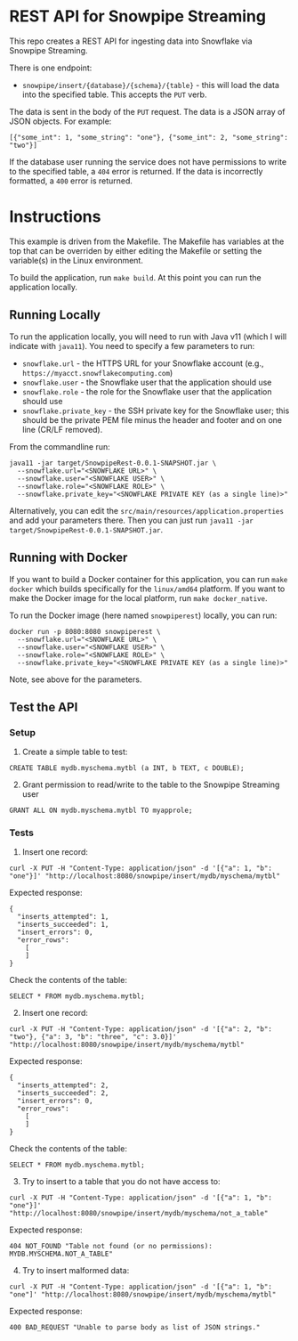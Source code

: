 # REST API for Snowpipe Streaming
This repo creates a REST API for ingesting data into Snowflake via
Snowpipe Streaming.

There is one endpoint:
* `snowpipe/insert/{database}/{schema}/{table}` - this will load the data into the
    specified table. This accepts the `PUT` verb.

The data is sent in the body of the `PUT` request. The data is a JSON array
of JSON objects. For example:

```
[{"some_int": 1, "some_string": "one"}, {"some_int": 2, "some_string": "two"}]
```

If the database user running the service does not have permissions to 
write to the specified table, a `404` error is returned. If the data is
incorrectly formatted, a `400` error is returned.

# Instructions
This example is driven from the Makefile. The Makefile has variables at the top
that can be overriden by either editing the Makefile or setting the variable(s) in
the Linux environment.

To build the application, run `make build`. At this point you can run the 
application locally.

## Running Locally
To run the application locally, you will need to run with Java v11 (which
I will indicate with `java11`). You need to specify a few parameters to run:
* `snowflake.url` - the HTTPS URL for your Snowflake account (e.g., `https://myacct.snowflakecomputing.com`)
* `snowflake.user` - the Snowflake user that the application should use
* `snowflake.role` - the role for the Snowflake user that the application should use
* `snowflake.private_key` - the SSH private key for the Snowflake user; this should be the private PEM file minus the header and footer and on one line (CR/LF removed).

From the commandline run:
```
java11 -jar target/SnowpipeRest-0.0.1-SNAPSHOT.jar \
  --snowflake.url="<SNOWFLAKE URL>" \
  --snowflake.user="<SNOWFLAKE USER>" \
  --snowflake.role="<SNOWFLAKE ROLE>" \
  --snowflake.private_key="<SNOWFLAKE PRIVATE KEY (as a single line)>"
```

Alternatively, you can edit the `src/main/resources/application.properties` and add
your parameters there. Then you can just run `java11 -jar target/SnowpipeRest-0.0.1-SNAPSHOT.jar`.

## Running with Docker
If you want to build a Docker container for this application, you can run
`make docker` which builds specifically for the `linux/amd64` platform. If 
you want to make the Docker image for the local platform, run `make docker_native`.

To run the Docker image (here named `snowpiperest`) locally, you can run:
```
docker run -p 8080:8080 snowpiperest \
  --snowflake.url="<SNOWFLAKE URL>" \
  --snowflake.user="<SNOWFLAKE USER>" \
  --snowflake.role="<SNOWFLAKE ROLE>" \
  --snowflake.private_key="<SNOWFLAKE PRIVATE KEY (as a single line)>"
```

Note, see above for the parameters.

## Test the API

### Setup
1. Create a simple table to test:
```
CREATE TABLE mydb.myschema.mytbl (a INT, b TEXT, c DOUBLE);
```

2. Grant permission to read/write to the table to the Snowpipe Streaming user
```
GRANT ALL ON mydb.myschema.mytbl TO myapprole;
```

### Tests
1. Insert one record:
```
curl -X PUT -H "Content-Type: application/json" -d '[{"a": 1, "b": "one"}]' "http://localhost:8080/snowpipe/insert/mydb/myschema/mytbl"
```

Expected response:
```
{
  "inserts_attempted": 1,
  "inserts_succeeded": 1,
  "insert_errors": 0,
  "error_rows":
    [
    ]
}
```

Check the contents of the table:
```
SELECT * FROM mydb.myschema.mytbl;
```

2. Insert one record:
```
curl -X PUT -H "Content-Type: application/json" -d '[{"a": 2, "b": "two"}, {"a": 3, "b": "three", "c": 3.0}]' "http://localhost:8080/snowpipe/insert/mydb/myschema/mytbl"
```

Expected response:
```
{
  "inserts_attempted": 2,
  "inserts_succeeded": 2,
  "insert_errors": 0,
  "error_rows":
    [
    ]
}
```

Check the contents of the table:
```
SELECT * FROM mydb.myschema.mytbl;
```

3. Try to insert to a table that you do not have access to:
```
curl -X PUT -H "Content-Type: application/json" -d '[{"a": 1, "b": "one"}]' "http://localhost:8080/snowpipe/insert/mydb/myschema/not_a_table"
```

Expected response:
```
404 NOT_FOUND "Table not found (or no permissions): MYDB.MYSCHEMA.NOT_A_TABLE"
```

4. Try to insert malformed data:
```
curl -X PUT -H "Content-Type: application/json" -d '[{"a": 1, "b": "one"]' "http://localhost:8080/snowpipe/insert/mydb/myschema/mytbl"
```

Expected response:
```
400 BAD_REQUEST "Unable to parse body as list of JSON strings."
```

